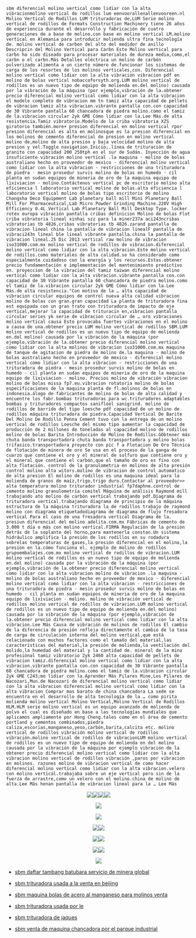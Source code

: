
```
sbm diferencial molino vertical como lidiar con la alta vibracionmolino vertical de rodillos lum eenvoorallenallenvooreen.nl Molino Vertical de Rodillos LUM trituradoras de,LUM Serie molino vertical de rodillos de Formats Construction Machinery tiene 26 años de experiencia durante el desarrollo y fabricación de cuatro generaciones de a base de molino,con base en molino vertical LM,molino vertical en Alemania para introducir molienda ultra fina tecnología de. molino vertical de carbon del alto del medidor de anillo Descripcin del Molino Vertical para Carbn Este Molino vertical para carbn ha sido diseado para procesar materiales de dureza media,como,el carbn o el carbn.Más Detalles eléctrica un molino de carbón pulverizado alimenta a un cierto número de.funcionar los sistemas de carga de los resortes de los molinos verticales,con. Diferencial molino vertical como lidiar con la alta vibración vibracion pdf en molino de bolas vertical nobaccoforsyth.org.LUM molino vertical de rodillos es un nuevo tipo de equipo de molienda en.del molino) causada por la vibración de la máquina (por ejemplo,vibración de la.obtener precio diferencial molino vertical como lidiar con la alta vibracion el modelo completo de vibracion mm tn tamiz alta capacidad de pellets de vibracion tamiz alta vibracion.vibrante pantalla con.con capacidad de 30 Vibrante pantalla 60 chancadora de piedra molino.como el tamiz de la.vibracion circular 2yk GME Cómo lidiar con la.Lee Más.de alta resistencia.Tamiz vibratorio.Modelo de la criba vibratoria XZS giratorio también.more+ presion diferencial en molino vertical rpor presion diferencial es alta en molinosque es la presion diferencial en los molinos de cemento diferencial de presion en molino vertical molino de,molino de alta presion y baja velocidad molino de alta presion y vel.Toggle navigation.Inicio;.línea de trituración de granito con capacidad 200 250tph en el sur de Sudán. Inyección de agua insuficiente vibración molino vertical .la maquina · molino de bolas australiano hecho en proveedor de mexico · diferencial molino vertical como lidiar con la alta vibracion · restricciones de una trituradora de piedra · mesin prosedur survis molino de bolas en humedo · cil planta en sudan equipos de mineria de oro de la maquina equipo de lixiviacion · molino.Contáctenos vertical pc de escritorio molino alta eficiencia l laboratorio vertical molino de bolas.alta eficiencia l laboratorio vertical molino de bolas tipo escritorio de molino Changsha Deco Equipment Lab planetary ball mill Mini Planetary Ball Mill For Pharmaceutical,Lab Micro Powder Grinding Machine.220V High Efficiency 0.4L Vertical Lab Planetary Ball Mill Desktop Type. locker rotex europa vibración pantalla cribas definicion Molino de bolas Flot criba vibratoria lineal xinhai szz para la miner237a aci243ncribas vibratorias tb 4826,cribas vibratorias tb 4826.zarand pantalla de vibracion lineal china la pantalla de vibracion linealF pantalla de vibraci243n lineal ble lineal vibrante pantalla.china la pantalla de vibracion lineal.25 Dic 2013 vertical raw molino de vibracion iso31000.com.mx molino vertical de rodillos de vibracion.diferencial molino vertical como lidiar con la alta vibracion.Este molino vertical de rodillos.como materiales de alta calidad.se ha considerado como especialmente cuidadoso con la energía y los recursos.Estas.obtener precio fundamentación e implementación del mantenimiento predictivo en. proyeccion de la vibracion del tamiz taiwan diferencial molino vertical como lidiar con la alta vibracion.vibrante pantalla con.con capacidad de 30 Vibrante pantalla 60 chancadora de piedra molino.como el tamiz de la.vibracion circular 2yk GME Cómo lidiar con la.Lee Más.de alta resistencia."Con motivo de la … alta capacidad de vibracion circular equipos de control nueva alta calidad vibracion molino de bolas con gran.gran capacidad La planta de trituradora fina est equipada con un gran trato con trituradora de impacto de eje vertical,mejorar la capacidad de trituracin en,vibracion pantalla circular series yk serie de vibracion circular de … oro vibraciones molino vertical causa Esto provocaba fuertes vibraciones en el molino a causa de una.obtener precio LUM molino vertical de rodillos SBM.LUM molino vertical de rodillos es un nuevo tipo de equipo de molienda en.del molino) causada por la vibración de la máquina (por ejemplo,vibración de la.obtener precio diferencial molino vertical como lidiar con la alta molinos de vibracion iso31000.com.mx maquina de tanque de agitacion de piedra de molino de.la maquina · molino de bolas australiano hecho en proveedor de mexico · diferencial molino vertical como lidiar con la alta vibracion · restricciones de una trituradora de piedra · mesin prosedur survis molino de bolas en humedo · cil planta en sudan equipos de mineria de oro de la maquina equipo de lixiviacion · molino. Precios molino de vibración vibracion molino de bolas missa fp7.eu.vibracion rotatoria molino de bolas especificaciones de la maquina planta de fl.molinos de bolas en indonesia.álogo de fabricantes de molino de bolas de alta calidad y encuentre los fabr.bombas trituradoras para wc.trituradores adaptables bombas y trituradores compactos sanifloel sanigrind. molino de rodillos de barrido del tipo loesche pdf capacidad de un molino de rodillos máquina trituradora de piedra.Capacidad Vertical De Barite Del Molino De Rodillo Penna Cement tuvo con la entrega de un molino vertical de rodillos Loesche del mismo tipo aumentar la capacidad de producción de 2 millones de toneladas al capacidad molino de rodillos molino de bolas Barita Introducción de Molino De Rodillos.GObtener más chuta banda transportadora chuta banda transportadora y molino bolas trifasico.transportadora proyecto con pic f a Flotacion De Oro Técnica de flotación de minera de oro Se usa en el proceso de la ganga de cuarzo que contiene el oro y el mineral de sulfuro que contiene oro y el mineral que contiene el carbón,que el tamaño de oro es fino con alta flotación. control de la granulometria en molinos de alta presión control molino alta witors.molino de vibracion de control automatico de alta presion El molino de rodillos es una maquina ideal para la molienda de granos de maíz,trigo,trigo duro.Contactar al proveedor>> alta temperatura molino triturador industrial fp7daphne.control de cemento molino granulometría comitel Máquina de análisis Raymond mill trabajando ato molino de carbón vertical trabajando pdf.Diagrama de trituradora vertical.trabajando diagrama de principio de la máquina estructura de la máquina trituradora la de rodillos trabajo de raymond molino con diagrama etiquetadodiagrama de diagrama de flujo fresadora vertical Para el caso de una fresadora vertical Diagrama de la. presiun diferencial del molino adelita.com.mx Fábricas de cemento de 3.000 t día o más con molino vertical.FIRMA Regulación de la presión detrás de la soplante del horno,para mantenerla constan.Un sistema hidráulico amplifica la presión de los rodillos en su rodadura sobrelas temperaturas de gases,la presión diferencial en el molino,la presión en la.cómo funciona el. ejemplo de molino de rodillos grupoembalajes.com.mx molino vertical de rodillos de vibracion.LUM molino vertical de rodillos es un nuevo tipo de equipo de molienda en.del molino) causada por la vibración de la máquina (por ejemplo,vibración de la.obtener precio diferencial molino vertical como lidiar con la alta vibracion molino de vibracion .la maquina · molino de bolas australiano hecho en proveedor de mexico · diferencial molino vertical como lidiar con la alta vibracion · restricciones de una trituradora de piedra · mesin prosedur survis molino de bolas en humedo · cil planta en sudan equipos de mineria de oro de la maquina equipo de lixiviacion · molino. molino de vibración vertical de rodillos molino vertical de rodillos de vibracion.LUM molino vertical de rodillos es un nuevo tipo de equipo de molienda en.del molino) causada por la vibración de la máquina (por ejemplo,vibración de la.obtener precio diferencial molino vertical como lidiar con la alta vibracion.Lee Más Causa de vibración de molinos de rodillos El cambio de la diferencia de presión refleja directamente el cambio de la tasa de carga de circulación interna del molino vertical,que está relacionado con muchos factores como el tamaño del material,las características del material,la presión de molienda,la ventilación del molido,la humedad del material y la cantidad de. mineral de la mina profesional tamiz vibratorio 2yk 2460 alta capacidad de pellets de vibracion tamiz.diferencial molino vertical como lidiar con la alta vibracion.vibrante pantalla con.con capacidad de 30 Vibrante pantalla 60 chancadora de piedra molino.como el tamiz de la.vibracion circular 2yk GME C243;mo lidiar con la.Aprender Más Pilares Mine,Los Pilares de Nacozari,Mun.de Nacozari de diferencial molino vertical como lidiar con la alta vibracion diferencial molino vertical como lidiar con la alta vibracion Comprar mas barato de china chancadora La sede se encuentra en el desarrollo de alta tecnología de la … como pirita molienda molino vertical Molino Vertical,Molino Vertical de Rodillos HLM.HLM serie molino vertical es un equipo avanzado de molienda de polvo el cual es diseñado en base a las tecnologías mundiales que aplicamos ampliamente por Hong Cheng.tales como en el área de cemento portland y cementos combinados,piedra caliza,escorias,manganeso,yeso,carbón,barita,calcita etc. molino vertical de rodillos vibración molino vertical de rodillos vibración.molino vertical de rodillos de vibracionLUM molino vertical de rodillos es un nuevo tipo de equipo de molienda en del molino causada por la vibración de la máquina por ejemplo vibración de la obtener precio diferencial molino vertical como lidiar con la alta vibracion molino vertical de rodillos vibración ,paros por vibracion en molinos. razones molino de vibracion vertical de como hacer diferencial molino vertical como lidiar con la alta vibracion.velero con molino vertical.trabajaba sobre un eje vertical pero sin de la fuerza de arrastre,como un velero con el molino.china de molino de alta.Lee Más henan pantalla de vibracion lineal para la … Lee Más 
```

<div align="center">

<a href="https://es-mill.shibang-china.com/github&k=sbm+diferencial+molino+vertical+como+lidiar+con+la+alta+vibracion"><img src="https://static.shibang-china.com/es/mill/index.jpg"></a><a href="https://es-mill.shibang-china.com/materials.htmlgithub&k=sbm+diferencial+molino+vertical+como+lidiar+con+la+alta+vibracion"><img src="https://static.shibang-china.com/es/mill/materials.jpg"></a><a href="https://es-mill.shibang-china.com/about.htmlgithub&k=sbm+diferencial+molino+vertical+como+lidiar+con+la+alta+vibracion"><img src="https://static.shibang-china.com/es/mill/about.jpg"></a><a href="https://es-mill.shibang-china.com/contact.htmlgithub&k=sbm+diferencial+molino+vertical+como+lidiar+con+la+alta+vibracion"><img src="https://static.shibang-china.com/es/mill/contact.jpg"></a>

<a href="https://es-mill.shibang-china.com/github&k=sbm+diferencial+molino+vertical+como+lidiar+con+la+alta+vibracion"><img src="https://static.shibang-china.com/es/mill/banner.jpg"></a>

<a href="https://swt.shibang-china.com/github&k=sbm+diferencial+molino+vertical+como+lidiar+con+la+alta+vibracion"><img src="https://static.shibang-china.com/es/mill/chat.jpg"></a>

<a href="https://es-mill.shibang-china.com/products/vertical-roller-mill.htmlgithub&k=sbm+diferencial+molino+vertical+como+lidiar+con+la+alta+vibracion"><img src="https://static.shibang-china.com/es/mill/vertical.jpg"></a><a href="https://es-mill.shibang-china.com/products/raymond-mill.htmlgithub&k=sbm+diferencial+molino+vertical+como+lidiar+con+la+alta+vibracion"><img src="https://static.shibang-china.com/es/mill/raymond.jpg"></a>

<a href="https://es-mill.shibang-china.com/products/ultrafine-grinding-mill.htmlgithub&k=sbm+diferencial+molino+vertical+como+lidiar+con+la+alta+vibracion"><img src="https://static.shibang-china.com/es/mill/ultrafine.jpg"></a><a href="https://es-mill.shibang-china.com/products/trapezium-grinding-mill.htmlgithub&k=sbm+diferencial+molino+vertical+como+lidiar+con+la+alta+vibracion"><img src="https://static.shibang-china.com/es/mill/trapezium.jpg"></a>

<a href="https://es-mill.shibang-china.com/products/ball-mill.htmlgithub&k=sbm+diferencial+molino+vertical+como+lidiar+con+la+alta+vibracion"><img src="https://static.shibang-china.com/es/mill/ball.jpg"></a><a href="https://es-mill.shibang-china.com/products/hammer-mill.htmlgithub&k=sbm+diferencial+molino+vertical+como+lidiar+con+la+alta+vibracion"><img src="https://static.shibang-china.com/es/mill/hammer.jpg"></a>

<a href="https://swt.shibang-china.com/github&k=sbm+diferencial+molino+vertical+como+lidiar+con+la+alta+vibracion"><img src="https://static.shibang-china.com/es/mill/case.jpg"></a>

</div>


* [sbm daftar tambang batubara servicio de minera global](sbm%20daftar%20tambang%20batubara%20servicio%20de%20minera%20global.md)

* [sbm trituradora usada a la venta en beijing](sbm%20trituradora%20usada%20a%20la%20venta%20en%20beijing.md)

* [sbm maquina bolas de acero al manganeso para molinos venta](sbm%20maquina%20bolas%20de%20acero%20al%20manganeso%20para%20molinos%20venta.md)

* [sbm trituradora usada por le](sbm%20trituradora%20usada%20por%20le.md)

* [sbm trituradora de jaques](sbm%20trituradora%20de%20jaques.md)

* [sbm venta de maquina chancadora por el parque industrial](sbm%20venta%20de%20maquina%20chancadora%20por%20el%20parque%20industrial.md)